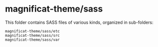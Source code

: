 # magnificat-theme/sass

This folder contains SASS files of various kinds, organized in sub-folders:

    magnificat-theme/sass/etc
    magnificat-theme/sass/src
    magnificat-theme/sass/var

